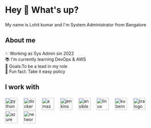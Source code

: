 <h1 align="left">Hey 👋 What's up?</h1>

###

<p align="left">My name is Lohit kumar and I'm System Administrator from Bangalore</p>

###

<h2 align="left">About me</h2>

###

<p align="left">✨ Working as Sys Admin sin 2022 <br>📚 I'm currently
learning DevOps & AWS<br>🎯 Goals:To be a lead in my role<br>🎲 Fun
fact: Take it easy policy</p>

###

<h2 align="left">I work with</h2>

###

<div align="left">
  <img src="https://cdn.jsdelivr.net/gh/devicons/devicon/icons/python/python-original.svg"
height="40" alt="python logo"  />
  <img width="12" />
  <img src="https://cdn.jsdelivr.net/gh/devicons/devicon/icons/docker/docker-original.svg"
height="40" alt="docker logo"  />
  <img width="12" />
  <img src="https://cdn.jsdelivr.net/gh/devicons/devicon/icons/amazonwebservices/amazonwebservices-original.svg"
height="40" alt="amazonwebservices logo"  />
  <img width="12" />
  <img src="https://cdn.jsdelivr.net/gh/devicons/devicon/icons/jenkins/jenkins-line.svg"
height="40" alt="jenkins logo"  />
  <img width="12" />
  <img src="https://cdn.jsdelivr.net/gh/devicons/devicon/icons/ansible/ansible-original.svg"
height="40" alt="ansible logo"  />
  <img width="12" />
  <img src="https://cdn.jsdelivr.net/gh/devicons/devicon/icons/linux/linux-original.svg"
height="40" alt="linux logo"  />
  <img width="12" />
  <img src="https://cdn.jsdelivr.net/gh/devicons/devicon/icons/kubernetes/kubernetes-plain.svg"
height="40" alt="kubernetes logo"  />
  <img width="12" />
  <img src="https://cdn.jsdelivr.net/gh/devicons/devicon/icons/jira/jira-original.svg"
height="40" alt="jira logo"  />
  <img width="12" />
  <img src="https://cdn.jsdelivr.net/gh/devicons/devicon/icons/azure/azure-original.svg"
height="40" alt="azure logo"  />
  <img width="12" />
  <img src="https://cdn.jsdelivr.net/gh/devicons/devicon/icons/networkx/networkx-original.svg"
height="40" alt="networkx logo"  />
</div>

